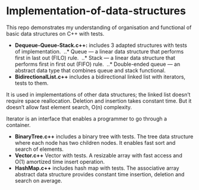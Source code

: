 # Implementation-of-data-structures 
This repo demonstrates my understanding of organisation and functional of basic data structures on C++ with tests.  
* __Dequeue-Queue-Stack.c++:__ includes 3 adapted structures with tests of implementation. 
..* Queue — a linear data structure that performs first in last out (FILO) rule. 
..* Stack — a linear data structure that performs first in first out (FIFO) rule. 
..* Double-ended queue — an abstract data type that combines queue and stack functional. 
* __BidirectionalList.c++__ includes a bidirectional linked list with iterators, tests to them.  

It is used in implementations of other data structures; the linked list doesn’t require space reallocation. Deletion and insertion takes constant time. But it doesn’t allow fast element search, O(n) complexity. 

Iterator is an interface that enables a programmer to go through a container. 
* __BinaryTree.c++__ includes a binary tree with tests. The tree data structure where each node has two children nodes. It enables fast sort and search of elements. 
* __Vector.c++__ Vector with tests. A resizable array with fast access and O(1) amortized time insert operation.  
* __HashMap.c++__ includes hash map with tests. The associative array abstract data structure provides constant time insertion, deletion and search on average.
